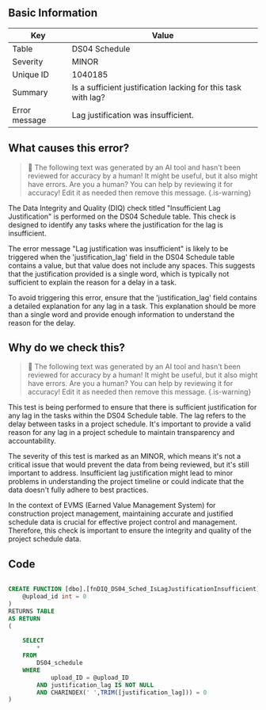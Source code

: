 ## Basic Information
| Key         | Value          |
|-------------|----------------|
| Table       | DS04 Schedule |
| Severity    | MINOR |
| Unique ID   | 1040185   |
| Summary     | Is a sufficient justification lacking for this task with lag? |
| Error message | Lag justification was insufficient. |

## What causes this error?

> :robot: The following text was generated by an AI tool and hasn't been reviewed for accuracy by a human! It might be useful, but it also might have errors. Are you a human? You can help by reviewing it for accuracy! Edit it as needed then remove this message.
{.is-warning}

The Data Integrity and Quality (DIQ) check titled "Insufficient Lag Justification" is performed on the DS04 Schedule table. This check is designed to identify any tasks where the justification for the lag is insufficient. 

The error message "Lag justification was insufficient" is likely to be triggered when the 'justification_lag' field in the DS04 Schedule table contains a value, but that value does not include any spaces. This suggests that the justification provided is a single word, which is typically not sufficient to explain the reason for a delay in a task.

To avoid triggering this error, ensure that the 'justification_lag' field contains a detailed explanation for any lag in a task. This explanation should be more than a single word and provide enough information to understand the reason for the delay.
## Why do we check this?

> :robot: The following text was generated by an AI tool and hasn't been reviewed for accuracy by a human! It might be useful, but it also might have errors. Are you a human? You can help by reviewing it for accuracy! Edit it as needed then remove this message.
{.is-warning}

This test is being performed to ensure that there is sufficient justification for any lag in the tasks within the DS04 Schedule table. The lag refers to the delay between tasks in a project schedule. It's important to provide a valid reason for any lag in a project schedule to maintain transparency and accountability. 

The severity of this test is marked as an MINOR, which means it's not a critical issue that would prevent the data from being reviewed, but it's still important to address. Insufficient lag justification might lead to minor problems in understanding the project timeline or could indicate that the data doesn't fully adhere to best practices. 

In the context of EVMS (Earned Value Management System) for construction project management, maintaining accurate and justified schedule data is crucial for effective project control and management. Therefore, this check is important to ensure the integrity and quality of the project schedule data.
## Code

```sql

CREATE FUNCTION [dbo].[fnDIQ_DS04_Sched_IsLagJustificationInsufficient] (
	@upload_id int = 0
)
RETURNS TABLE
AS RETURN
(
	
	SELECT 
		*
	FROM
		DS04_schedule
	WHERE
			upload_ID = @upload_ID
		AND justification_lag IS NOT NULL
		AND CHARINDEX(' ',TRIM([justification_lag])) = 0
)
```
